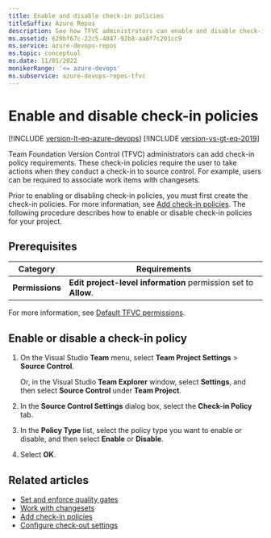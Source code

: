 ```yaml
---
title: Enable and disable check-in policies
titleSuffix: Azure Repos
description: See how TFVC administrators can enable and disable check-in policies in Team Foundation Version Control (TFVC).
ms.assetid: 629bf67c-22c5-4047-92b8-aa8f7c201cc9
ms.service: azure-devops-repos
ms.topic: conceptual
ms.date: 11/01/2022
monikerRange: '<= azure-devops'
ms.subservice: azure-devops-repos-tfvc
---
```



# Enable and disable check-in policies

[!INCLUDE [version-lt-eq-azure-devops](../../includes/version-lt-eq-azure-devops.md)]
[!INCLUDE [version-vs-gt-eq-2019](../../includes/version-vs-gt-eq-2019.md)]

Team Foundation Version Control (TFVC) administrators can add check-in policy requirements. These check-in policies require the user to take actions when they conduct a check-in to source control. For example, users can be required to associate work items with changesets. 

Prior to enabling or disabling check-in policies, you must first create the check-in policies. For more information, see [Add check-in policies](add-check-policies.md). The following procedure describes how to enable or disable check-in policies for your project.

## Prerequisites

| Category | Requirements |
|--------------|-------------|
|**Permissions**|**Edit project-level information** permission set to **Allow**. |

For more information, see [Default TFVC permissions](../../organizations/security/default-tfvc-permissions.md).


## Enable or disable a check-in policy

1. On the Visual Studio **Team** menu, select **Team Project Settings** > **Source Control**.

   Or, in the Visual Studio **Team Explorer** window, select **Settings**, and then select **Source Control** under **Team Project**.

1. In the **Source Control Settings** dialog box, select the **Check-in Policy** tab.

1. In the **Policy Type** list, select the policy type you want to enable or disable, and then select **Enable** or **Disable**.

1. Select **OK**.

## Related articles

- [Set and enforce quality gates](set-enforce-quality-gates.md)
- [Work with changesets](find-view-changesets.md)
- [Add check-in policies](add-check-policies.md)
- [Configure check-out settings](configure-check-out-settings.md)